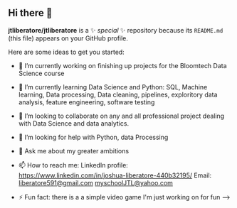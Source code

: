 ## Hi there 👋


**jtliberatore/jtliberatore** is a ✨ _special_ ✨ repository because its `README.md` (this file) appears on your GitHub profile.

Here are some ideas to get you started:

- 🔭 I’m currently working on finishing up projects for the Bloomtech Data Science course
- 🌱 I’m currently learning Data Science and Python: SQL, Machine learning, Data processing, Data cleaning, pipelines, exploritory data analysis, feature engineering, software testing 
- 👯 I’m looking to collaborate on any and all professional project dealing with Data Science and data analytics.
- 🤔 I’m looking for help with Python, data Processing 
- 💬 Ask me about my greater ambitions 
- 📫 How to reach me: LinkedIn profile: https://www.linkedin.com/in/joshua-liberatore-440b32195/ 
                      Email: liberatore591@gmail.com
                             myschoolJTL@yahoo.com

- ⚡ Fun fact: there is a a simple video game I'm just working on for fun
-->
